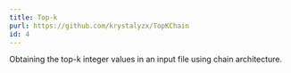 ```yaml
---
title: Top-k 
purl: https://github.com/krystalyzx/TopKChain
id: 4
---
```

Obtaining the top-k integer values in an input file using chain architecture.